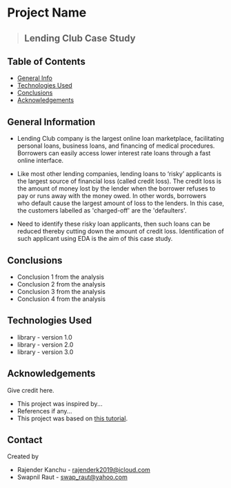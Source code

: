 # Project Name
> ## Lending Club Case Study


## Table of Contents
* [General Info](#general-information)
* [Technologies Used](#technologies-used)
* [Conclusions](#conclusions)
* [Acknowledgements](#acknowledgements)

<!-- You can include any other section that is pertinent to your problem -->

## General Information
- Lending Club company is the largest online loan marketplace, facilitating personal loans, business loans, and financing of medical procedures. Borrowers can easily access lower interest rate loans through a fast online interface. 


- Like most other lending companies, lending loans to ‘risky’ applicants is the largest source of financial loss (called credit loss). The credit loss is the amount of money lost by the lender when the borrower refuses to pay or runs away with the money owed. In other words, borrowers who default cause the largest amount of loss to the lenders. In this case, the customers labelled as 'charged-off' are the 'defaulters'. 

- Need to identify these risky loan applicants, then such loans can be reduced thereby cutting down the amount of credit loss. Identification of such applicant using EDA is the aim of this case study.


<!-- You don't have to answer all the questions - just the ones relevant to your project. -->

## Conclusions
- Conclusion 1 from the analysis
- Conclusion 2 from the analysis
- Conclusion 3 from the analysis
- Conclusion 4 from the analysis

<!-- You don't have to answer all the questions - just the ones relevant to your project. -->


## Technologies Used
- library - version 1.0
- library - version 2.0
- library - version 3.0

<!-- As the libraries versions keep on changing, it is recommended to mention the version of library used in this project -->

## Acknowledgements
Give credit here.
- This project was inspired by...
- References if any...
- This project was based on [this tutorial](https://www.example.com).


## Contact
Created by 
- Rajender Kanchu - rajenderk2019@icloud.com
- Swapnil Raut - swap_raut@yahoo.com


<!-- Optional -->
<!-- ## License -->
<!-- This project is open source and available under the [... License](). -->

<!-- You don't have to include all sections - just the one's relevant to your project -->
